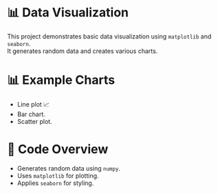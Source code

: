 # 📊 Data Visualization 

This project demonstrates basic data visualization using `matplotlib` and `seaborn`.  
It generates random data and creates various charts.

# 📊 Example Charts
* Line plot 📈
* Bar chart.
* Scatter plot.

# 📝 Code Overview
* Generates random data using `numpy`.
* Uses `matplotlib` for plotting.
* Applies `seaborn` for styling.
